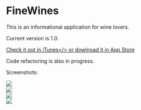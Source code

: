 FineWines
========
This is an informational application for wine lovers.

Current version is 1.0.

<a href="https://itunes.apple.com/WebObjects/MZStore.woa/wa/viewSoftware?id=906687659&mt=8">Check it out in iTunes</>
<a href="https://itunes.apple.com/WebObjects/MZStore.woa/wa/viewSoftware?id=906687659&mt=8#">or dowlnoad it in App Store</a>


Code refactoring is also in progress.

Screenshots:

<img src="http://i.imgur.com/oaZzuOQ.png" />
<br />
<img src="http://i.imgur.com/wi1GCmX.png" />
<br />
<img src="http://i.imgur.com/4fYXlwY.png" />
<br />
<img src="http://i.imgur.com/B4CChOS.png" />
